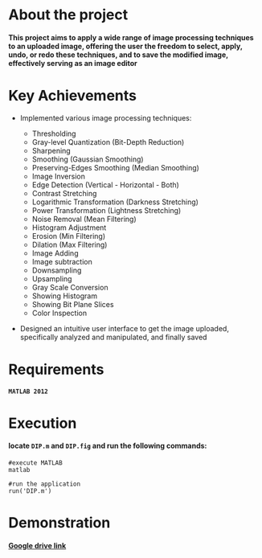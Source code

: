 # About the project
#### This project aims to apply a wide range of image processing techniques to an uploaded image, offering the user the freedom to select, apply, undo, or redo these techniques, and to save the modified image, effectively serving as an image editor

# Key Achievements

* Implemented various image processing techniques:
  * Thresholding
  * Gray-level Quantization (Bit-Depth Reduction)
  * Sharpening
  * Smoothing (Gaussian Smoothing)
  * Preserving-Edges Smoothing (Median Smoothing)
  * Image Inversion
  * Edge Detection (Vertical - Horizontal - Both)
  * Contrast Stretching
  * Logarithmic Transformation (Darkness Stretching)
  * Power Transformation (Lightness Stretching)
  * Noise Removal (Mean Filtering)
  * Histogram Adjustment
  * Erosion (Min Filtering)
  * Dilation (Max Filtering)
  * Image Adding
  * Image subtraction
  * Downsampling
  * Upsampling
  * Gray Scale Conversion
  * Showing Histogram
  * Showing Bit Plane Slices
  * Color Inspection



* Designed an intuitive user interface to get the image uploaded, specifically analyzed and manipulated, and finally saved

# Requirements
#### `MATLAB 2012` 

# Execution
#### locate `DIP.m` and `DIP.fig` and run the following commands:
```
#execute MATLAB
matlab

#run the application
run('DIP.m')
```

# Demonstration

#### [Google drive link](https://drive.google.com/file/d/1o-NeJYmCfV7XBpzzqY6vD0dBc3iUw-T1/view?usp=share_link)




